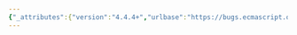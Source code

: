 ```yaml
---
{"_attributes":{"version":"4.4.4+","urlbase":"https://bugs.ecmascript.org/","maintainer":"dherman@mozilla.com"},"bug":{"bug_id":1648,"creation_ts":"2013-07-31 02:22:00 -0700","short_desc":"13.5.1.1: ConstructorMethod always returns empty","delta_ts":"2013-08-23 08:23:09 -0700","product":"Draft for 6th Edition","component":"technical issue","version":"Rev 16: July 15, 2013 Draft","rep_platform":"All","op_sys":"All","bug_status":"RESOLVED","resolution":"FIXED","priority":"Normal","bug_severity":"normal","everconfirmed":true,"reporter":{"uid":"andrebargull","name":"André Bargull"},"assigned_to":{"uid":"allen","name":"Allen Wirfs-Brock"},"long_desc":[{"commentid":4622,"comment_count":0,"who":{"uid":"andrebargull","name":"André Bargull"},"bug_when":"2013-07-31 02:22:54 -0700","thetext":"ConstructorMethod always returns empty because PrototypeMethodDefinitions does not contain the \"constructor\" method."},{"commentid":4970,"comment_count":1,"who":{"uid":"allen","name":"Allen Wirfs-Brock"},"bug_when":"2013-08-18 13:55:58 -0700","thetext":"fixed in rev17 editor's draft"},{"commentid":5141,"comment_count":2,"who":{"uid":"allen","name":"Allen Wirfs-Brock"},"bug_when":"2013-08-23 08:23:09 -0700","thetext":"fixed in rev17, August 23, 2013 draft"}]}}
---
```

